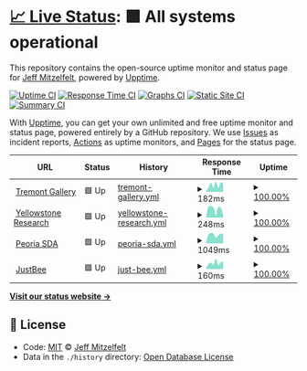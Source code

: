 # [📈 Live Status](https://jmitz.github.io/upTime): <!--live status--> **🟩 All systems operational**

This repository contains the open-source uptime monitor and status page for [Jeff Mitzelfelt](https://jmitz.github.io/upTime), powered by [Upptime](https://github.com/upptime/upptime).

[![Uptime CI](https://github.com/koj-co/upptime/workflows/Uptime%20CI/badge.svg)](https://github.com/koj-co/upptime/actions?query=workflow%3A%22Uptime+CI%22)
[![Response Time CI](https://github.com/koj-co/upptime/workflows/Response%20Time%20CI/badge.svg)](https://github.com/koj-co/upptime/actions?query=workflow%3A%22Response+Time+CI%22)
[![Graphs CI](https://github.com/koj-co/upptime/workflows/Graphs%20CI/badge.svg)](https://github.com/koj-co/upptime/actions?query=workflow%3A%22Graphs+CI%22)
[![Static Site CI](https://github.com/koj-co/upptime/workflows/Static%20Site%20CI/badge.svg)](https://github.com/koj-co/upptime/actions?query=workflow%3A%22Static+Site+CI%22)
[![Summary CI](https://github.com/koj-co/upptime/workflows/Summary%20CI/badge.svg)](https://github.com/koj-co/upptime/actions?query=workflow%3A%22Summary+CI%22)

With [Upptime](https://upptime.js.org), you can get your own unlimited and free uptime monitor and status page, powered entirely by a GitHub repository. We use [Issues](https://github.com/jmitz/upTime/issues) as incident reports, [Actions](https://github.com/jmitz/upTime/actions) as uptime monitors, and [Pages](https://jmitz.github.io/upTime) for the status page.

<!--start: status pages-->
<!-- This summary is generated by Upptime (https://github.com/upptime/upptime) -->
<!-- Do not edit this manually, your changes will be overwritten -->
<!-- prettier-ignore -->
| URL | Status | History | Response Time | Uptime |
| --- | ------ | ------- | ------------- | ------ |
| <img alt="" src="https://icons.duckduckgo.com/ip3/www.tremontgallery.com.ico" height="13"> [Tremont Gallery](http://www.tremontgallery.com) | 🟩 Up | [tremont-gallery.yml](https://github.com/jmitz/upTime/commits/HEAD/history/tremont-gallery.yml) | <details><summary><img alt="Response time graph" src="./graphs/tremont-gallery/response-time-week.png" height="20"> 182ms</summary><br><a href="https://jmitz.github.io/upTime/history/tremont-gallery"><img alt="Response time 252" src="https://img.shields.io/endpoint?url=https%3A%2F%2Fraw.githubusercontent.com%2Fjmitz%2FupTime%2FHEAD%2Fapi%2Ftremont-gallery%2Fresponse-time.json"></a><br><a href="https://jmitz.github.io/upTime/history/tremont-gallery"><img alt="24-hour response time 217" src="https://img.shields.io/endpoint?url=https%3A%2F%2Fraw.githubusercontent.com%2Fjmitz%2FupTime%2FHEAD%2Fapi%2Ftremont-gallery%2Fresponse-time-day.json"></a><br><a href="https://jmitz.github.io/upTime/history/tremont-gallery"><img alt="7-day response time 182" src="https://img.shields.io/endpoint?url=https%3A%2F%2Fraw.githubusercontent.com%2Fjmitz%2FupTime%2FHEAD%2Fapi%2Ftremont-gallery%2Fresponse-time-week.json"></a><br><a href="https://jmitz.github.io/upTime/history/tremont-gallery"><img alt="30-day response time 207" src="https://img.shields.io/endpoint?url=https%3A%2F%2Fraw.githubusercontent.com%2Fjmitz%2FupTime%2FHEAD%2Fapi%2Ftremont-gallery%2Fresponse-time-month.json"></a><br><a href="https://jmitz.github.io/upTime/history/tremont-gallery"><img alt="1-year response time 260" src="https://img.shields.io/endpoint?url=https%3A%2F%2Fraw.githubusercontent.com%2Fjmitz%2FupTime%2FHEAD%2Fapi%2Ftremont-gallery%2Fresponse-time-year.json"></a></details> | <details><summary><a href="https://jmitz.github.io/upTime/history/tremont-gallery">100.00%</a></summary><a href="https://jmitz.github.io/upTime/history/tremont-gallery"><img alt="All-time uptime 99.97%" src="https://img.shields.io/endpoint?url=https%3A%2F%2Fraw.githubusercontent.com%2Fjmitz%2FupTime%2FHEAD%2Fapi%2Ftremont-gallery%2Fuptime.json"></a><br><a href="https://jmitz.github.io/upTime/history/tremont-gallery"><img alt="24-hour uptime 100.00%" src="https://img.shields.io/endpoint?url=https%3A%2F%2Fraw.githubusercontent.com%2Fjmitz%2FupTime%2FHEAD%2Fapi%2Ftremont-gallery%2Fuptime-day.json"></a><br><a href="https://jmitz.github.io/upTime/history/tremont-gallery"><img alt="7-day uptime 100.00%" src="https://img.shields.io/endpoint?url=https%3A%2F%2Fraw.githubusercontent.com%2Fjmitz%2FupTime%2FHEAD%2Fapi%2Ftremont-gallery%2Fuptime-week.json"></a><br><a href="https://jmitz.github.io/upTime/history/tremont-gallery"><img alt="30-day uptime 100.00%" src="https://img.shields.io/endpoint?url=https%3A%2F%2Fraw.githubusercontent.com%2Fjmitz%2FupTime%2FHEAD%2Fapi%2Ftremont-gallery%2Fuptime-month.json"></a><br><a href="https://jmitz.github.io/upTime/history/tremont-gallery"><img alt="1-year uptime 100.00%" src="https://img.shields.io/endpoint?url=https%3A%2F%2Fraw.githubusercontent.com%2Fjmitz%2FupTime%2FHEAD%2Fapi%2Ftremont-gallery%2Fuptime-year.json"></a></details>
| <img alt="" src="https://icons.duckduckgo.com/ip3/gyccscience.org.ico" height="13"> [Yellowstone Research](http://gyccscience.org) | 🟩 Up | [yellowstone-research.yml](https://github.com/jmitz/upTime/commits/HEAD/history/yellowstone-research.yml) | <details><summary><img alt="Response time graph" src="./graphs/yellowstone-research/response-time-week.png" height="20"> 248ms</summary><br><a href="https://jmitz.github.io/upTime/history/yellowstone-research"><img alt="Response time 244" src="https://img.shields.io/endpoint?url=https%3A%2F%2Fraw.githubusercontent.com%2Fjmitz%2FupTime%2FHEAD%2Fapi%2Fyellowstone-research%2Fresponse-time.json"></a><br><a href="https://jmitz.github.io/upTime/history/yellowstone-research"><img alt="24-hour response time 70" src="https://img.shields.io/endpoint?url=https%3A%2F%2Fraw.githubusercontent.com%2Fjmitz%2FupTime%2FHEAD%2Fapi%2Fyellowstone-research%2Fresponse-time-day.json"></a><br><a href="https://jmitz.github.io/upTime/history/yellowstone-research"><img alt="7-day response time 248" src="https://img.shields.io/endpoint?url=https%3A%2F%2Fraw.githubusercontent.com%2Fjmitz%2FupTime%2FHEAD%2Fapi%2Fyellowstone-research%2Fresponse-time-week.json"></a><br><a href="https://jmitz.github.io/upTime/history/yellowstone-research"><img alt="30-day response time 281" src="https://img.shields.io/endpoint?url=https%3A%2F%2Fraw.githubusercontent.com%2Fjmitz%2FupTime%2FHEAD%2Fapi%2Fyellowstone-research%2Fresponse-time-month.json"></a><br><a href="https://jmitz.github.io/upTime/history/yellowstone-research"><img alt="1-year response time 242" src="https://img.shields.io/endpoint?url=https%3A%2F%2Fraw.githubusercontent.com%2Fjmitz%2FupTime%2FHEAD%2Fapi%2Fyellowstone-research%2Fresponse-time-year.json"></a></details> | <details><summary><a href="https://jmitz.github.io/upTime/history/yellowstone-research">100.00%</a></summary><a href="https://jmitz.github.io/upTime/history/yellowstone-research"><img alt="All-time uptime 98.78%" src="https://img.shields.io/endpoint?url=https%3A%2F%2Fraw.githubusercontent.com%2Fjmitz%2FupTime%2FHEAD%2Fapi%2Fyellowstone-research%2Fuptime.json"></a><br><a href="https://jmitz.github.io/upTime/history/yellowstone-research"><img alt="24-hour uptime 100.00%" src="https://img.shields.io/endpoint?url=https%3A%2F%2Fraw.githubusercontent.com%2Fjmitz%2FupTime%2FHEAD%2Fapi%2Fyellowstone-research%2Fuptime-day.json"></a><br><a href="https://jmitz.github.io/upTime/history/yellowstone-research"><img alt="7-day uptime 100.00%" src="https://img.shields.io/endpoint?url=https%3A%2F%2Fraw.githubusercontent.com%2Fjmitz%2FupTime%2FHEAD%2Fapi%2Fyellowstone-research%2Fuptime-week.json"></a><br><a href="https://jmitz.github.io/upTime/history/yellowstone-research"><img alt="30-day uptime 100.00%" src="https://img.shields.io/endpoint?url=https%3A%2F%2Fraw.githubusercontent.com%2Fjmitz%2FupTime%2FHEAD%2Fapi%2Fyellowstone-research%2Fuptime-month.json"></a><br><a href="https://jmitz.github.io/upTime/history/yellowstone-research"><img alt="1-year uptime 100.00%" src="https://img.shields.io/endpoint?url=https%3A%2F%2Fraw.githubusercontent.com%2Fjmitz%2FupTime%2FHEAD%2Fapi%2Fyellowstone-research%2Fuptime-year.json"></a></details>
| <img alt="" src="https://icons.duckduckgo.com/ip3/peoriasda.org.ico" height="13"> [Peoria SDA](http://peoriasda.org) | 🟩 Up | [peoria-sda.yml](https://github.com/jmitz/upTime/commits/HEAD/history/peoria-sda.yml) | <details><summary><img alt="Response time graph" src="./graphs/peoria-sda/response-time-week.png" height="20"> 1049ms</summary><br><a href="https://jmitz.github.io/upTime/history/peoria-sda"><img alt="Response time 1173" src="https://img.shields.io/endpoint?url=https%3A%2F%2Fraw.githubusercontent.com%2Fjmitz%2FupTime%2FHEAD%2Fapi%2Fpeoria-sda%2Fresponse-time.json"></a><br><a href="https://jmitz.github.io/upTime/history/peoria-sda"><img alt="24-hour response time 1118" src="https://img.shields.io/endpoint?url=https%3A%2F%2Fraw.githubusercontent.com%2Fjmitz%2FupTime%2FHEAD%2Fapi%2Fpeoria-sda%2Fresponse-time-day.json"></a><br><a href="https://jmitz.github.io/upTime/history/peoria-sda"><img alt="7-day response time 1049" src="https://img.shields.io/endpoint?url=https%3A%2F%2Fraw.githubusercontent.com%2Fjmitz%2FupTime%2FHEAD%2Fapi%2Fpeoria-sda%2Fresponse-time-week.json"></a><br><a href="https://jmitz.github.io/upTime/history/peoria-sda"><img alt="30-day response time 1048" src="https://img.shields.io/endpoint?url=https%3A%2F%2Fraw.githubusercontent.com%2Fjmitz%2FupTime%2FHEAD%2Fapi%2Fpeoria-sda%2Fresponse-time-month.json"></a><br><a href="https://jmitz.github.io/upTime/history/peoria-sda"><img alt="1-year response time 1230" src="https://img.shields.io/endpoint?url=https%3A%2F%2Fraw.githubusercontent.com%2Fjmitz%2FupTime%2FHEAD%2Fapi%2Fpeoria-sda%2Fresponse-time-year.json"></a></details> | <details><summary><a href="https://jmitz.github.io/upTime/history/peoria-sda">100.00%</a></summary><a href="https://jmitz.github.io/upTime/history/peoria-sda"><img alt="All-time uptime 99.96%" src="https://img.shields.io/endpoint?url=https%3A%2F%2Fraw.githubusercontent.com%2Fjmitz%2FupTime%2FHEAD%2Fapi%2Fpeoria-sda%2Fuptime.json"></a><br><a href="https://jmitz.github.io/upTime/history/peoria-sda"><img alt="24-hour uptime 100.00%" src="https://img.shields.io/endpoint?url=https%3A%2F%2Fraw.githubusercontent.com%2Fjmitz%2FupTime%2FHEAD%2Fapi%2Fpeoria-sda%2Fuptime-day.json"></a><br><a href="https://jmitz.github.io/upTime/history/peoria-sda"><img alt="7-day uptime 100.00%" src="https://img.shields.io/endpoint?url=https%3A%2F%2Fraw.githubusercontent.com%2Fjmitz%2FupTime%2FHEAD%2Fapi%2Fpeoria-sda%2Fuptime-week.json"></a><br><a href="https://jmitz.github.io/upTime/history/peoria-sda"><img alt="30-day uptime 100.00%" src="https://img.shields.io/endpoint?url=https%3A%2F%2Fraw.githubusercontent.com%2Fjmitz%2FupTime%2FHEAD%2Fapi%2Fpeoria-sda%2Fuptime-month.json"></a><br><a href="https://jmitz.github.io/upTime/history/peoria-sda"><img alt="1-year uptime 99.95%" src="https://img.shields.io/endpoint?url=https%3A%2F%2Fraw.githubusercontent.com%2Fjmitz%2FupTime%2FHEAD%2Fapi%2Fpeoria-sda%2Fuptime-year.json"></a></details>
| <img alt="" src="https://icons.duckduckgo.com/ip3/shop.justbee.us.ico" height="13"> [JustBee](https://shop.justbee.us/) | 🟩 Up | [just-bee.yml](https://github.com/jmitz/upTime/commits/HEAD/history/just-bee.yml) | <details><summary><img alt="Response time graph" src="./graphs/just-bee/response-time-week.png" height="20"> 160ms</summary><br><a href="https://jmitz.github.io/upTime/history/just-bee"><img alt="Response time 333" src="https://img.shields.io/endpoint?url=https%3A%2F%2Fraw.githubusercontent.com%2Fjmitz%2FupTime%2FHEAD%2Fapi%2Fjust-bee%2Fresponse-time.json"></a><br><a href="https://jmitz.github.io/upTime/history/just-bee"><img alt="24-hour response time 189" src="https://img.shields.io/endpoint?url=https%3A%2F%2Fraw.githubusercontent.com%2Fjmitz%2FupTime%2FHEAD%2Fapi%2Fjust-bee%2Fresponse-time-day.json"></a><br><a href="https://jmitz.github.io/upTime/history/just-bee"><img alt="7-day response time 160" src="https://img.shields.io/endpoint?url=https%3A%2F%2Fraw.githubusercontent.com%2Fjmitz%2FupTime%2FHEAD%2Fapi%2Fjust-bee%2Fresponse-time-week.json"></a><br><a href="https://jmitz.github.io/upTime/history/just-bee"><img alt="30-day response time 238" src="https://img.shields.io/endpoint?url=https%3A%2F%2Fraw.githubusercontent.com%2Fjmitz%2FupTime%2FHEAD%2Fapi%2Fjust-bee%2Fresponse-time-month.json"></a><br><a href="https://jmitz.github.io/upTime/history/just-bee"><img alt="1-year response time 279" src="https://img.shields.io/endpoint?url=https%3A%2F%2Fraw.githubusercontent.com%2Fjmitz%2FupTime%2FHEAD%2Fapi%2Fjust-bee%2Fresponse-time-year.json"></a></details> | <details><summary><a href="https://jmitz.github.io/upTime/history/just-bee">100.00%</a></summary><a href="https://jmitz.github.io/upTime/history/just-bee"><img alt="All-time uptime 99.99%" src="https://img.shields.io/endpoint?url=https%3A%2F%2Fraw.githubusercontent.com%2Fjmitz%2FupTime%2FHEAD%2Fapi%2Fjust-bee%2Fuptime.json"></a><br><a href="https://jmitz.github.io/upTime/history/just-bee"><img alt="24-hour uptime 100.00%" src="https://img.shields.io/endpoint?url=https%3A%2F%2Fraw.githubusercontent.com%2Fjmitz%2FupTime%2FHEAD%2Fapi%2Fjust-bee%2Fuptime-day.json"></a><br><a href="https://jmitz.github.io/upTime/history/just-bee"><img alt="7-day uptime 100.00%" src="https://img.shields.io/endpoint?url=https%3A%2F%2Fraw.githubusercontent.com%2Fjmitz%2FupTime%2FHEAD%2Fapi%2Fjust-bee%2Fuptime-week.json"></a><br><a href="https://jmitz.github.io/upTime/history/just-bee"><img alt="30-day uptime 100.00%" src="https://img.shields.io/endpoint?url=https%3A%2F%2Fraw.githubusercontent.com%2Fjmitz%2FupTime%2FHEAD%2Fapi%2Fjust-bee%2Fuptime-month.json"></a><br><a href="https://jmitz.github.io/upTime/history/just-bee"><img alt="1-year uptime 99.99%" src="https://img.shields.io/endpoint?url=https%3A%2F%2Fraw.githubusercontent.com%2Fjmitz%2FupTime%2FHEAD%2Fapi%2Fjust-bee%2Fuptime-year.json"></a></details>

<!--end: status pages-->

[**Visit our status website →**](https://jmitz.github.io/upTime)

## 📄 License

- Code: [MIT](./LICENSE) © [Jeff Mitzelfelt](https://jmitz.github.io/upTime)
- Data in the `./history` directory: [Open Database License](https://opendatacommons.org/licenses/odbl/1-0/)
